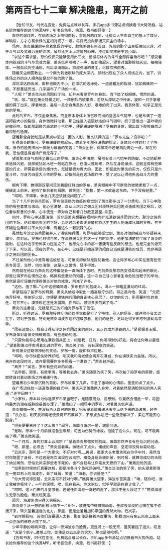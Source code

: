 # 第两百七十二章 解决隐患，离开之前
        【告知书友，时代在变化，免费站点难以长存，手机app多书源站点切换看书大势所趋，站长给你推荐的这个换源APP，听书音色多、换源、找书都好使！】
       轰然的爆炸声，在训练场之上响彻而起，雷鸣般的炸响，让得众人不由自主的捂上了耳朵，半晌后，方才心有余悸的互相对视了一眼，将目光投向那漫天灰尘的场中。
       场内，萧炎缓缓的平息着急促的呼吸，脸色略微有些苍白，先前的那个山寨版佛怒火莲，对于斗气以及灵魂力量的需求，虽然比不上上次那般恐怖，不过却同样是不容小觑。
       “以这个需求量，恐怕仅仅只能够使用出三次，便得将体内的斗气全部挥霍殆尽吧？”感受着体内锐减的斗气与灵魂力量，萧炎低声喃喃了一声，旋即抬起头，望着对面那缭绕灰尘，袖袍轻挥，一股劲风凭空涌现，然后汹涌而出，将那弥漫的黄尘，尽数吹拂而去。
       随着灰尘烟雾散去，一个颇为刺激眼球的庞大深坑，顿时出现在了众人视线之内，当下，训练场之外的众人眼角皆是忍不住的跳了跳。
       深坑深达四五米，面积也颇为不小，在深坑的边缘处，一道道粗壮的裂缝，犹如蜘蛛网一般，不断蔓延而出，几乎遍布了广场的一半。
       “人呢？”萧炎目光在周围扫了扫，却并未看见罗布的身影，当下眨了眨眼睛，愕然的道。
       “咳，咳…”就在萧炎错愕之时，一阵剧烈的咳嗽声，忽然从深坑之中传出，旋即一只手掌缓缓的探了出来，撑着地面，最后一具全身焦黑的人影，艰难的爬了出来，看其体型，似乎正是先前的罗布。
       此时的罗布，不仅全身焦黑，而且原本身体上所召唤而出的坚固斗气铠甲，也是布满了一道道拇指大小的裂缝，身体微微抖动着，那已经进入极限状态的斗气铠甲，终于是发出一道咔嚓的轻微闷响，旋即那副颇为威武的斗气铠甲，便是缓缓的脱离了罗布的身体，露出其下那惨白而泛着惊恐的脸庞。
       望着那全身犹如是从黑炭中滚过一圈的人影，萧炎试探的道：“罗布先生？没事吧？”
       听得萧炎的发问，罗布缓缓的抬起头，瞧着少年那张清秀的脸庞，身体忍不住的打了个哆嗦，惨白的脸庞挤出一抹极为难看的笑容：“萧炎团长，你那攻击若是再距离近一点，现在的我，恐怕便是得当场尸骨无存了。”
       望着那浑身气息降至最低点的罗布，萧炎心中清楚，虽然有着斗气铠甲的防御，不过他却并未选择闪避，就那般犹如木桩一般站在原地，任由火莲射来，然后在身前爆炸，这般显得有些笨蛋的行止，所需要承受的爆炸力，无疑是极为庞大的，因此，即使此时萧炎的实力，仅仅只是六星斗师，可身为四星大斗师的罗布，却依然是在这场爆炸中，受了足以让得他失去战斗力的重伤。
       眼角下瞟，瞧得那双掌间流淌着殷红鲜血的罗布，萧炎眼眸中不可察觉的微微柔和了一点，缓缓走上前来，轻拍了拍前者的肩膀，微笑道：“抱歉，第一次改造这东西，下手没有轻重。”
       “呵呵，不碍事，休息几天应该就没问题了。”
       当了十几年的佣兵团长，罗布倒是颇为敏感的察觉到了萧炎那多出了一分柔和，当下心中隐隐的有些喜意与激动，他心里清楚，自从上次沙之佣兵团对漠铁佣兵团差点造成灭团之祸后，这位看似和善的少年，心中便是一直对自己有着几分敌意甚至…杀意。
       同时，罗布心中还更清楚，若非是萧炎想要在短时间内扩充漠铁佣兵团的实力，那沙之佣兵团的下场，绝对难逃灭团的下场，见识过后者面无表情的将活生生的人制造成冰雕的罗布，并不怀疑这位年龄并不大的少年，有着这么一颗狠辣的心。
       虽然如今沙之佣兵团被并入了漠铁佣兵团，可罗布能够感觉到，萧炎对他的戒意与怀疑并未减少，而对此，罗布也只得苦笑，在漠铁佣兵团的这一个月时间中，他更加清楚的了解了萧炎的能耐，在这种近乎恐怖实力压迫之下，他原先心中的那一簇簇有些反叛的想法，也是完全的熄灭了下来，可以说，现在的罗布，在心中，已经是开始逐渐的把自己当成是漠铁的成员，而非再是沙之佣兵团的团长…
       不过虽然他心中是有着这般想法，可萧炎却依然是提防着他，这让得罗布心中实在是有些无奈与苦涩，当然，他也清楚，这是人之常情，怪不得谁。
       然而就在他以为萧炎的这种偏见会一直持续下去时，先前萧炎那忽然变得柔和起来的眼光，却是让得罗布在愣然之余，略微有些激动的知道，这一次自己甘心冒着生命危险当靶子的举动，竟然是误打误撞的使得萧炎对他的戒意，削减了许多。
       “这伤，值了啊…”心中这般喃喃道，罗布苍白的脸庞上，涌上一抹略显激动的红润。
       手掌轻拍了拍罗布的肩膀，萧炎从纳戒中取出一瓶高级疗伤药，将之递向他，笑道：“先把伤弄好吧，等伤好以后，你便是漠铁佣兵团的真正核心高层了，以你的实力，所需要担负的责任，可并不小，漠铁现在正是发展期，你日后，可得多多劳累了啊。”
       萧炎的这番话，无疑是真正的开始对罗布有了信任。
       所以，听得这话，罗布那接住疗伤药的手掌都是打了个哆嗦，别人的信任，或许他不会太过在乎，可对于强者，特别是萧炎海波东这种超级强者，他们的信任，足以让得罗布感到激动与荣幸。
       “团长请放心，我会让得从沙之佣兵团过来的弟兄，真正的成为漠铁的人。”紧紧握着玉瓶，罗布身体对着萧炎微微弯曲，有些激动的道。
       “只要你能将心思用在漠铁佣兵团上，相信我，日后，你所得到的好处，将会让你难以置信 。”望着那激动得表明着忠诚的罗布，萧炎笑了笑，若有深意的笑道。
       听得萧炎这略带神秘的笑语，罗布一愣，旋即恭声应是。
       “呵呵，你尽快把伤势养好吧，明天我和海老便会离开石漠城，你在漠铁实力最强，所以，离开的这段时间，或许便需要你多多照看一下漠铁了。”萧炎轻声道。
       “离开？”闻言，罗布有些诧异的问道。
       “去帝都，那里，有些事情，等着我去办。”萧炎随意的笑了笑，再次拍了拍罗布的肩膀，旋即转身对着训练场之外缓缓行去。
       望着黑衫少年那沉稳的背影，罗布咳嗽了几声，平息了激动的心情后，重重的点了点头。
       在广场边缘处一道道敬畏的目光中，萧炎来至萧鼎两人身旁，对着依然是满脸惊叹的两人笑道:“还不回神？”
       “小家伙，原本以为你选择罗布莱当靶子，是随意而为，没想到，你竟然会借此一举，将团内最大的潜在威胁给妥善办理了。”萧鼎扫了一眼场中的罗布，对着萧炎低声道。
       萧炎微微一笑，并没有否认自己的用意，抬头望着那缓缓从天空上落下来的海波东，轻声道：“没办法，明天我和海老便要离开石漠城了，不想点办法把一些隐患解决了，实在不能安心脱身。”
       “明天便要离开了？这么快？”闻言，萧鼎与萧厉一愣，皱眉问道。
       “是啊，原本一个月前就准备去帝都，可因为伤势的缘故，拖延了这么久，现在，可不能再拖了啊。”萧炎微笑道。
       “一个月后，真的打算上云岚宗？”望着萧炎那微笑的脸庞，萧鼎忽然声音有些低沉的问道。
       “嗯，那里，必须去！”萧炎抿着嘴，微微点了点头，缓缓的声音，坚定得没有丝毫动摇。
       “云岚宗，那可是一个大家伙，不好对付啊……再说，墨家大长老墨承死在你手中时，虽然当时你隐匿了身份，不过若是再次出现在云岚宗，难免身份会被识破，到时候，就算你成功的击败了纳兰嫣然，恐怕云岚宗那些老不死的，也不会轻易让你毫发无损的下山。”萧鼎担忧的道。
       “如果到时候他们真要这般，那便准备斗个鱼死网破吧…”萧炎淡淡的笑了笑，抬头望着那落在一旁巨石上的海波东，耸了耸肩，笑道：“海老，你说是吧？”
       “你大哥说得没错，云岚宗可不好对付啊…”瞧得萧炎望来，海波东苦笑道：“唉，随你吧，谁让我被你框住了，一年的保镖，唉，现在看来，你这家伙，似乎早就是在算计我了。”
       “呵呵，送上门来的斗皇强者，若是任由海老一身轻的走了，那我不是大罪过了？”瞧得海波东无奈的脸色，萧炎玩笑道。
       闻言，海波东也只得苦笑摇头。
       萧炎伸手从一旁的树枝上摘下一片树叶，放进嘴中微微嚼动着，任那股淡淡的涩味在嘴中弥漫开来，转头望着遥远的北方，那里，便是坐落着加码帝国的庞然大物，云岚宗。
       “到时候看吧，若他们真要逼人太甚，那即使是拼着再度重伤，那我也只有在云岚宗上面来一朵正版的佛怒火莲了啊。”
       少年平静的喃喃声音，让得一旁海波东的脸庞，更是涌上一股无奈，苦笑着摇了摇头，叹息道：“真是个疯子…遭惹上你，即使是以云岚宗的实力，那也是够呛啊。”
       【告知书友，时代在变化，免费站点难以长存，手机app多书源站点切换看书大势所趋，站长给你推荐的这个换源APP，听书音色多、换源、找书都好使！】